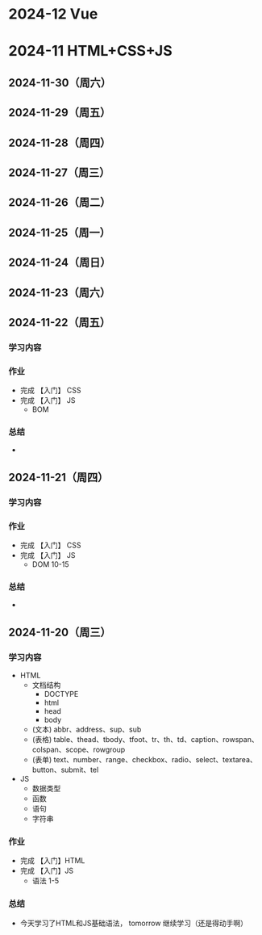 # 2024-12 Vue

# 2024-11 HTML+CSS+JS

## 2024-11-30（周六）
## 2024-11-29（周五）
## 2024-11-28（周四）
## 2024-11-27（周三）
## 2024-11-26（周二）
## 2024-11-25（周一）
## 2024-11-24（周日）
## 2024-11-23（周六）
## 2024-11-22（周五）
### 学习内容 

### 作业
- 完成 【入门】 CSS
- 完成 【入门】 JS 
  - BOM  

### 总结
-  
## 2024-11-21（周四）
### 学习内容 

### 作业
- 完成 【入门】 CSS
- 完成 【入门】 JS 
  - DOM 10-15 

### 总结
-  

## 2024-11-20（周三）
### 学习内容
- HTML 
  - 文档结构
    - DOCTYPE
    - html
    - head
    - body
  - (文本) abbr、address、sup、sub
  - (表格) table、thead、tbody、tfoot、tr、th、td、caption、rowspan、colspan、scope、rowgroup
  - (表单) text、number、range、checkbox、radio、select、textarea、button、submit、tel
- JS
  - 数据类型
  - 函数
  - 语句
  - 字符串

### 作业
- 完成 【入门】HTML 
- 完成 【入门】JS 
  - 语法 1-5 

### 总结
- 今天学习了HTML和JS基础语法， tomorrow 继续学习（还是得动手啊）
